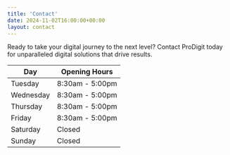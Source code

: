 ```yaml
---
title: 'Contact'
date: 2024-11-02T16:00:00+00:00
layout: contact
---
```


Ready to take your digital journey to the next level? Contact ProDigit today for unparalleled digital solutions that drive results.

| Day       | Opening Hours   |
| --------- | --------------- |
| Tuesday   | 8:30am - 5:00pm |
| Wednesday | 8:30am - 5:00pm |
| Thursday  | 8:30am - 5:00pm |
| Friday    | 8:30am - 5:00pm |
| Saturday  | Closed          |
| Sunday    | Closed          |
